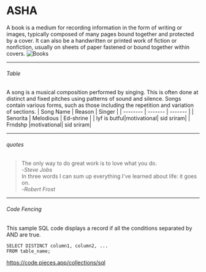 # ASHA
A book is a medium for recording information in the form of writing or images, typically composed of many pages bound together and protected by a cover. It can also be a handwritten or printed work of fiction or nonfiction, usually on sheets of paper fastened or bound together within covers.
![Books](Book.jpg)

---

###### Table
A song is a musical composition performed by singing. This is often done at distinct and fixed pitches using patterns of sound and silence. Songs contain various forms, such as those including the repetition and variation of sections.
|   Song Name  |   Reason   |   Singer   |
|   --------   |  -------   |  -------   |
|   Senorita   |  Melodious |  Ed-shrine |
| lyf is butful|motivational|  sid sriram|
|    Frndshp   |motivational|  sid sriram|  

---

###### quotes
>The only way to do great work is to love what you do.<br>
-*Steve Jobs*<br>
>In three words I can sum up everything I've learned about life: it goes on.<br>
-*Robert Frost*<br>

---

###### Code Fencing
This sample SQL code displays a record if all the conditions separated by AND are true.
```
SELECT DISTINCT column1, column2, ...
FROM table_name;
```
<https://code.pieces.app/collections/sql>
